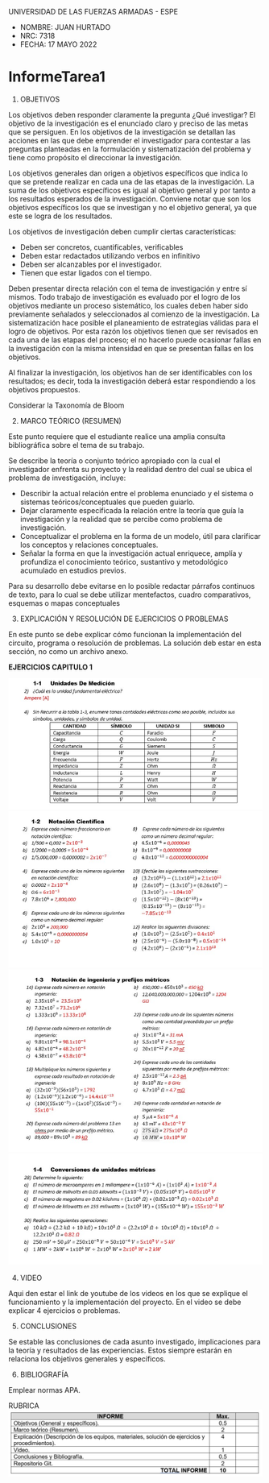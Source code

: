 UNIVERSIDAD DE LAS FUERZAS ARMADAS - ESPE

- NOMBRE: JUAN HURTADO
- NRC: 7318
- FECHA: 17 MAYO 2022

# InformeTarea1

1. OBJETIVOS

Los objetivos deben responder claramente la pregunta ¿Qué investigar? El objetivo de la investigación es el enunciado claro y preciso de las metas que se persiguen. En los objetivos de la investigación se detallan las acciones en las que debe emprender el investigador para contestar a las preguntas planteadas en la formulación y sistematización del problema y tiene como propósito el direccionar la investigación.

Los objetivos generales dan origen a objetivos específicos que indica lo que se pretende realizar en cada una de las etapas de la investigación. La suma de los objetivos específicos es igual al objetivo general y por tanto a los resultados esperados de la investigación. Conviene notar que son los objetivos específicos los que se investigan y no el objetivo general, ya que este se logra de los resultados.

Los objetivos de investigación deben cumplir ciertas características:


- Deben ser concretos, cuantificables, verificables
- Deben estar redactados utilizando verbos en infinitivo
- Deben ser alcanzables por el investigador.
- Tienen que estar ligados con el tiempo.

Deben presentar directa relación con el tema de investigación y entre sí mismos. Todo trabajo de investigación es evaluado por el logro de los objetivos mediante un proceso sistemático, los cuales deben haber sido previamente señalados y seleccionados al comienzo de la investigación. La sistematización hace posible el planeamiento de estrategias válidas para el logro de objetivos. Por esta razón los objetivos tienen que ser revisados en cada una de las etapas del proceso; el no hacerlo puede ocasionar fallas en la investigación con la misma intensidad en que se presentan fallas en los objetivos.

Al finalizar la investigación, los objetivos han de ser identificables con los resultados; es decir, toda la investigación deberá estar respondiendo a los objetivos propuestos.

Considerar la Taxonomía de Bloom

2. MARCO TEÓRICO (RESUMEN)

Este punto requiere que el estudiante realice una amplia consulta bibliográfica sobre el tema de su trabajo.

Se describe la teoría o conjunto teórico apropiado con la cual el investigador enfrenta su proyecto y la realidad dentro del cual se ubica el problema de investigación, incluye:

- Describir la actual relación entre el problema enunciado y el sistema o sistemas teóricos/conceptuales que pueden guiarlo.
- Dejar claramente especificada la relación entre la teoría que guía la investigación y la realidad que se percibe como problema de investigación.
- Conceptualizar el problema en la forma de un modelo, útil para clarificar los conceptos y relaciones conceptuales.
- Señalar la forma en que la investigación actual enriquece, amplía y profundiza el conocimiento teórico, sustantivo y metodológico acumulado en estudios previos.

Para su desarrollo debe evitarse en lo posible redactar párrafos continuos de texto, para lo cual se debe utilizar mentefactos, cuadro comparativos, esquemas o mapas conceptuales

3. EXPLICACIÓN Y RESOLUCIÓN DE EJERCICIOS O PROBLEMAS

En este punto se debe explicar cómo funcionan la implementación del circuito, programa o resolución de problemas. La solución deb estar en esta sección, no como un archivo anexo.

**EJERCICIOS CAPITULO 1**

![alt text](https://github.com/jlhurtado4/TAREA-1---7318/blob/main/IMAGENES/1_1.jpg)
![alt text](https://github.com/jlhurtado4/TAREA-1---7318/blob/main/IMAGENES/1_2.jpg)
![alt text](https://github.com/jlhurtado4/TAREA-1---7318/blob/main/IMAGENES/1_3.jpg)
![alt text](https://github.com/jlhurtado4/TAREA-1---7318/blob/main/IMAGENES/1_4.jpg)

4. VIDEO

Aqui den estar el link de youtube de los videos en los que se explique el funcionamiento y la implementación del proyecto. En el video se debe explicar 4 ejercicios o problemas.

5. CONCLUSIONES

Se estable las conclusiones de cada asunto investigado, implicaciones para la teoría y resultados de las experiencias. Estos siempre estarán en relaciona los objetivos generales y específicos.

6. BIBLIOGRAFÍA

Emplear normas APA.

RUBRICA
![alt text](https://github.com/jlhurtado4/TAREA-1---7318/raw/main/IMAGENES/RubicasTarea.png)
